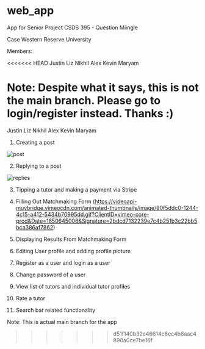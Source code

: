 # web_app

App for Senior Project CSDS 395 - Question Miingle

Case Western Reserve University

Members:

<<<<<<< HEAD
Justin
Liz
Nikhil
Alex
Kevin
Maryam

Note: Despite what it says, this is not the main branch. Please go to login/register instead. Thanks :)
=======
Justin Liz Nikhil Alex Kevin Maryam

1) Creating a post

![post](https://user-images.githubusercontent.com/63173552/164759813-0e455d24-7923-4c13-8e22-4137ef04dbae.gif)

2) Replying to a post

![replies](https://user-images.githubusercontent.com/63173552/164759833-9ea268d1-4f8a-45a9-ba55-4f6790395e9c.gif)

3) Tipping a tutor and making a payment via Stripe

4) Filling Out Matchmaking Form (https://videoapi-muybridge.vimeocdn.com/animated-thumbnails/image/90f5ddc0-1244-4c15-a412-5434b70995dd.gif?ClientID=vimeo-core-prod&Date=1650645006&Signature=2bdcd7132239e7c4b251b3c22bb5bca386af7862)

5) Displaying Results From Matchmaking Form

6) Editing User profile and adding profile picture
 
7) Register as a user and login as a user

8) Change password of a user

9) View list of tutors and individual tutor profiles

10) Rate a tutor

11) Search bar related functionality



Note: This is actual main branch for the app
>>>>>>> d51f140b32e46614c8ec4b6aac4890a0ce7be16f
